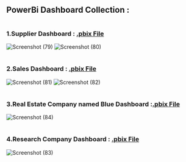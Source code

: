 ## PowerBi Dashboard Collection :
#
### 1.Supplier Dashboard : [.pbix File](https://github.com/shubhamkadam10009/Other/blob/main/Power%20BI%20Dashboards/PowerBI%20Dashboard-1/PowerBi%20Dashboard%20-%201.pbix)
![Screenshot (79)](https://github.com/shubhamkadam10009/Projects/assets/135099215/c9ecff30-51a2-4d87-8a3e-58a1a94394c1)
![Screenshot (80)](https://github.com/shubhamkadam10009/Projects/assets/135099215/96d69682-4ef6-4896-9e0b-5f084060c9d9)
#
#
### 2.Sales Dashboard : [.pbix File](https://github.com/shubhamkadam10009/Other/blob/main/Power%20BI%20Dashboards/PowerBi%20Dashboard%20-2/PowerBi%20Dashboard%20-%202.pbix)
![Screenshot (81)](https://github.com/shubhamkadam10009/Projects/assets/135099215/afd560b3-0d47-4ab6-ae68-bd36cbc63432)
![Screenshot (82)](https://github.com/shubhamkadam10009/Projects/assets/135099215/61facd64-ef3c-433c-b0de-bba10a7c6e3f)
#
#
### 3.Real Estate Company named Blue Dashboard :[.pbix File](https://github.com/shubhamkadam10009/Other/blob/main/Power%20BI%20Dashboards/Final%20Exam%20Dashboard/Power%20Bi%20Exam%20Shubham%20M%20Kadam.pbix)
![Screenshot (84)](https://github.com/shubhamkadam10009/Projects/assets/135099215/d23eab8e-4aac-44c8-9034-21383257cd53)

#
#
### 4.Research Company Dashboard : [.pbix File](https://github.com/shubhamkadam10009/Other/blob/main/Power%20BI%20Dashboards/Power%20Bi%20Dashboard%203/Report.pbix)
![Screenshot (83)](https://github.com/shubhamkadam10009/Projects/assets/135099215/b45c08f6-fa72-4ae2-8b1e-b158420e03a0)
